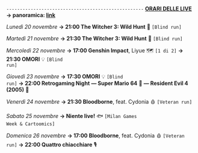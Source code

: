 <code>---------------------------------------------------</code>
<b><u>ORARI DELLE LIVE</u></b>
<b>→ panoramica: <a href="https://trello.com/b/iKwdSGf3/sabaku">link</a></b>

<i>Lunedì 20 novembre</i>
<b>→ 21:00 The Witcher 3: Wild Hunt</b> 🦄 <code>[Blind run]</code>

<i>Martedì 21 novembre</i>
<b>→ 21:30 The Witcher 3: Wild Hunt</b> 🦄 <code>[Blind run]</code>

<i>Mercoledì 22 novembre</i>
<b>→ 17:00 Genshin Impact</b>, Liyue 🗺 <code>[1 di 2]</code>
<b>→ 21:30 OMORI</b> 💡 <code>[Blind run]</code>

<i>Giovedì 23 novembre</i>
<b>→ 17:30 OMORI</b> 💡 <code>[Blind run]</code>
<b>→ 22:00 Retrogaming Night</b>
<b>― Super Mario 64</b> 🍄
<b>― Resident Evil 4 (2005)</b> 🧿

<i>Venerdì 24 novembre</i>
<b>→ 21:30 Bloodborne</b>, feat. Cydonia 🩸 <code>[Veteran run]</code>

<i>Sabato 25 novembre</i>
<b>→ Niente live!</b> 🐟 <code>[Milan Games Week & Cartoomics]</code>

<i>Domenica 26 novembre</i>
<b>→ 17:00 Bloodborne</b>, feat. Cydonia 🩸 <code>[Veteran run]</code>
<b>→ 22:00 Quattro chiacchiare</b> 🎙
